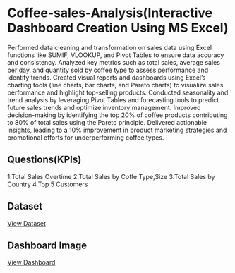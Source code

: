 # Coffee-sales-Analysis(Interactive Dashboard Creation Using MS Excel)
Performed data cleaning and transformation on sales data using Excel functions like SUMIF, VLOOKUP, and Pivot Tables to ensure data accuracy and consistency.
Analyzed key metrics such as total sales, average sales per day, and quantity sold by coffee type to assess performance and identify trends.
Created visual reports and dashboards using Excel’s charting tools (line charts, bar charts, and Pareto charts) to visualize sales performance and highlight top-selling products.
Conducted seasonality and trend analysis by leveraging Pivot Tables and forecasting tools to predict future sales trends and optimize inventory management.
Improved decision-making by identifying the top 20% of coffee products contributing to 80% of total sales using the Pareto principle.
Delivered actionable insights, leading to a 10% improvement in product marketing strategies and promotional efforts for underperforming coffee types.

## Questions(KPIs)
1.Total Sales Overtime
2.Total Sales by Coffe Type,Size
3.Total Sales by Country
4.Top 5 Customers

## Dataset
 <a href="https://github.com/RutikRaut/Coffee-sales-Analysis/blob/main/Coffee_Data.xlsx"> View Dataset </a>

 ## Dashboard Image
<a href= "https://github.com/RutikRaut/Coffee-sales-Analysis/blob/main/Coffee%20Sales%20Dashboard.png"> View Dashboard </a>



 
 
 


